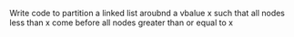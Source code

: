 Write code to partition a linked list aroubnd a vbalue x such that all nodes less than x come
before all nodes greater than  or equal to x 
